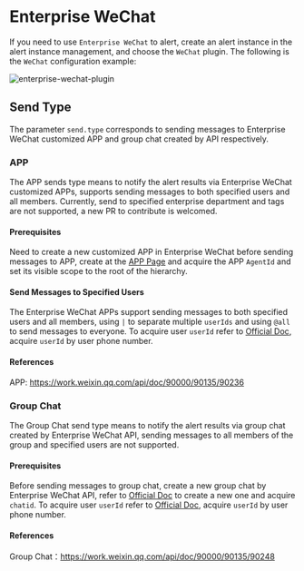 # Enterprise WeChat

If you need to use `Enterprise WeChat` to alert, create an alert instance in the alert instance management, and choose the `WeChat` plugin.
The following is the `WeChat` configuration example:

![enterprise-wechat-plugin](/img/alert/enterprise-wechat-plugin.png)

## Send Type

The parameter `send.type` corresponds to sending messages to Enterprise WeChat customized APP and group chat created by API respectively.

### APP

The APP sends type means to notify the alert results via Enterprise WeChat customized APPs, supports sending messages to both specified users and all members. Currently, send to specified enterprise department and tags are not supported, a new PR to contribute is welcomed.

#### Prerequisites

Need to create a new customized APP in Enterprise WeChat before sending messages to APP, create at the [APP Page](https://work.weixin.qq.com/wework_admin/frame#apps) and acquire the APP `AgentId` and set its visible scope to the root of the hierarchy.

#### Send Messages to Specified Users

The Enterprise WeChat APPs support sending messages to both specified users and all members, using `|` to separate multiple `userIds` and using `@all` to send messages to everyone.
To acquire user `userId` refer to [Official Doc](https://developer.work.weixin.qq.com/document/path/95402), acquire `userId` by user phone number.

#### References

APP: https://work.weixin.qq.com/api/doc/90000/90135/90236


### Group Chat

The Group Chat send type means to notify the alert results via group chat created by Enterprise WeChat API, sending messages to all members of the group and specified users are not supported.

#### Prerequisites

Before sending messages to group chat, create a new group chat by Enterprise WeChat API, refer to [Official Doc](https://developer.work.weixin.qq.com/document/path/90245) to create a new one and acquire `chatid`.
To acquire user `userId` refer to [Official Doc](https://developer.work.weixin.qq.com/document/path/95402), acquire `userId` by user phone number.

#### References

Group Chat：https://work.weixin.qq.com/api/doc/90000/90135/90248